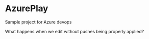 # AzurePlay
Sample project for Azure devops

What happens when we edit without pushes being properly applied?
